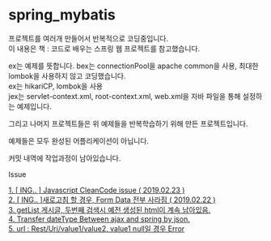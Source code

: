 # spring_mybatis

프로젝트를 여러개 만들어서 반복적으로 코딩중입니다.<br/>
이 내용은 책 : 코드로 배우는 스프링 웹 프로젝트를 참고했습니다.

ex는 예제를 뜻합니다.
bex는 connectionPool을 apache common을 사용, 최대한 lombok을 사용하지 않고 코딩했습니다.<br/>
ex는 hikariCP, lombok을 사용<br/>
jex는 servlet-context.xml, root-context.xml, web.xml을 자바 파일을 통해 설정하는 예제입니다.<br/>

그리고 나머지 프로젝트들은 위 예제들을 반복학습하기 위해 만든 프로젝트입니다.

예제들은 모두 완성된 어플리케이션이 아닙니다.

커밋 내역에 작업과정이 남아있습니다.



Issue

[1. [ ING.. ] Javascript CleanCode issue ( 2019.02.23 )](https://www.evernote.com/l/Aj3lECLJaJJFZq_gdV4s6SWq-2zyUEvLBQ4)<br/>
[2. [ ING.. ]새로고침 할 경우, Form Data 전부 사라짐 ( 2019.02.22 )](https://www.evernote.com/l/Aj10HEQkbCxKXLucK4duu77kpopvOynpud8)<br/>
[3. getList 게시글, 두번째 검색시 예전 생성된 html이 계속 남아있음.](https://www.evernote.com/l/Aj0v4FdJJK1NfIsxH0hwdduTUoD1eR5a-ag)<br/>
[4. Transfer dateType Between ajax and spring by json.](https://www.evernote.com/l/Aj3Q9A_P9SRKO6TMUR7Lukemwreaqj-wpGo)<br/>
[5. url : Rest/Uri/value1/value2, value1 null일 경우 Error](https://www.evernote.com/l/Aj0VXxSJQsNLQJizTspUkkuNoW7fx0FL7hA)<br/>
